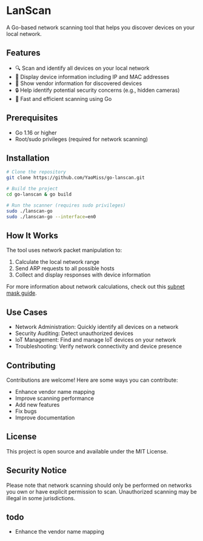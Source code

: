 # LanScan

A Go-based network scanning tool that helps you discover devices on your local network.

## Features

- 🔍 Scan and identify all devices on your local network
- 📱 Display device information including IP and MAC addresses
- 🏢 Show vendor information for discovered devices
- 🔒 Help identify potential security concerns (e.g., hidden cameras)
- 🚀 Fast and efficient scanning using Go

## Prerequisites

- Go 1.16 or higher
- Root/sudo privileges (required for network scanning)

## Installation

```bash
# Clone the repository
git clone https://github.com/YaoMiss/go-lanscan.git

# Build the project
cd go-lanscan & go build

# Run the scanner (requires sudo privileges)
sudo ./lanscan-go
sudo ./lanscan-go --interface=en0
```

## How It Works

The tool uses network packet manipulation to:
1. Calculate the local network range
2. Send ARP requests to all possible hosts
3. Collect and display responses with device information

For more information about network calculations, check out this [subnet mask guide](https://blog.biyongyao.com/network/ip-subnet-mask.html).

## Use Cases

- Network Administration: Quickly identify all devices on a network
- Security Auditing: Detect unauthorized devices
- IoT Management: Find and manage IoT devices on your network
- Troubleshooting: Verify network connectivity and device presence

## Contributing

Contributions are welcome! Here are some ways you can contribute:
- Enhance vendor name mapping
- Improve scanning performance
- Add new features
- Fix bugs
- Improve documentation

## License

This project is open source and available under the MIT License.

## Security Notice

Please note that network scanning should only be performed on networks you own or have explicit permission to scan. Unauthorized scanning may be illegal in some jurisdictions.

## todo

* Enhance the vendor name mapping 